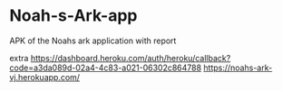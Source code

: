 # Noah-s-Ark-app
APK of the Noahs ark application with report

extra
https://dashboard.heroku.com/auth/heroku/callback?code=a3da089d-02a4-4c83-a021-06302c864788
https://noahs-ark-vj.herokuapp.com/

